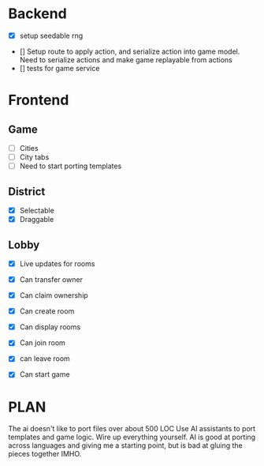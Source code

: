 # Backend
- [x] setup seedable rng
- [] Setup route to apply action, and serialize action into game model.
Need to serialize actions and make game replayable from actions
- [] tests for game service

# Frontend
## Game
- [ ] Cities
- [ ] City tabs
- [ ] Need to start porting templates

## District
- [x] Selectable
- [x] Draggable

## Lobby
- [x] Live updates for rooms
- [x] Can transfer owner
- [x] Can claim ownership
- [x] Can create room
- [x] Can display rooms
- [x] Can join room
- [x] can leave room
- [x] Can start game


# PLAN
The ai doesn't like to port files over about 500 LOC
Use AI assistants to port templates and game logic.
Wire up everything yourself. AI is good at porting across languages and giving me a starting point, but is bad at gluing the pieces together IMHO.


